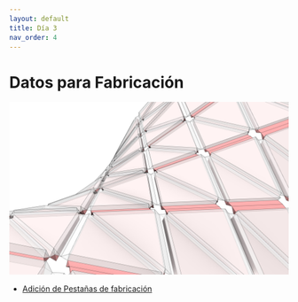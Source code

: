 ```yaml
---
layout: default
title: Día 3
nav_order: 4
---
```


# Datos para Fabricación
![](../img/4.jpg)
- [Adición de Pestañas de fabricación](../Scripts/Stripper_Dia3.gh)
